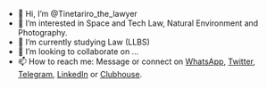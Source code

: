 - 👋 Hi, I’m @Tinetariro_the_lawyer
- 👀 I’m interested in Space and Tech Law, Natural Environment and Photography. 
- 🌱 I’m currently studying Law (LLBS) 
- 💞️ I’m looking to collaborate on ...
- 📫 How to reach me: Message or connect on [WhatsApp](https://wa.me/263777724220), [Twitter](https://mobile.twitter.com/Tinetariro), [Telegram](Telegram), [LinkedIn](LinkedIn) or [Clubhouse](Clubhouse). 

<!---
Tinetarirothelawyer/Tinetarirothelawyer is a ✨ special ✨ repository because its `README.md` (this file) appears on your GitHub profile.
You can click the Preview link to take a look at your changes.
--->
